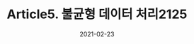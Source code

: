 ---
title:  "Article5. 불균형 데이터 처리2125"

categories:
  - 빅데이터 분석 기사
tags: 
  - Part2. 빅데이터 탐색
  - Chapter1. 데이터 전처리
  - Section2. 분석 변수 처리
  - Article5. 불균형 데이터 처리

toc: true
toc_sticky: true
 
date: 2021-02-23
last_modified_at: 2021-02-25
---